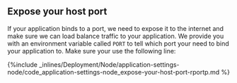 <!-- usedin: [ _node/deployment] - post: -->


##  Expose your host port

If your application binds to a port, we need to expose it to the internet and make sure we can load balance traffic to your application. We provide you with an environment variable called `PORT` to tell which port your need to bind your application to. Make sure your use the following line:



{%include _inlines/Deployment/Node/application-settings-node/code_application-settings-node_expose-your-host-port-rportp.md %}




